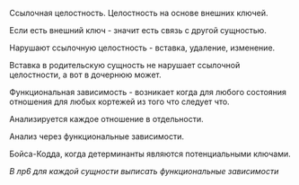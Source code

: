 Ссылочная целостность. Целостность на основе внешних ключей. 

Если есть внешний ключ - значит есть связь с другой сущностью. 

Нарушают ссылочную целостность - вставка, удаление, изменение. 

Вставка в родительскую сущность не нарушает ссылочной целостности, а вот в дочернюю может. 

Функциональная зависимость  - возникает когда для любого состояния отношения для любых кортежей из того что следует что. 

Анализируется каждое отношение в отдельности. 

Анализ через функциональные зависимости. 

Бойса-Кодда, когда детерминанты являются потенциальными ключами. 


_В лр6 для каждой сущности выписать функциональные зависимости_
